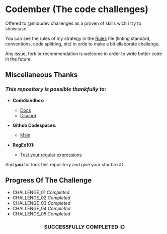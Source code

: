 # Codember (The code challenges)

Offered to @midudev challenges as a proven of skills wich i try to showcase.

You can see the rules of my strategy in the [Rules]('./rules.md')
file (linting standard, conventions, code splitting, etc) in orde to make a bit ellaborate challenge.

Any issue, fork or recommendation is welcome in order to write better code in the future.

## Miscellaneous Thanks
### *This repository is possible thankfully to:*
- **CodeSandbox:**
  - [Docs](https://codesandbox.io/docs/learn)
  - [Discord](https://discord.gg/Ggarp3pX5H)

- **Github Codespaces:**
  - [Main](https://github.com/features/codespaces)

- **RegEx101:**
  - [Test your regular expressions](https://regex101.com/)

And **you** for look this repository and give your star bro :D

## Progress Of The Challenge
- CHALLENGE_01 *Completed*
- CHALLENGE_02 *Completed*
- CHALLENGE_03 *Completed*
- CHALLENGE_04 *Completed*
- CHALLENGE_05 *Completed*

<h3 align="center">SUCCESSFULLY COMPLETED :D</h3>